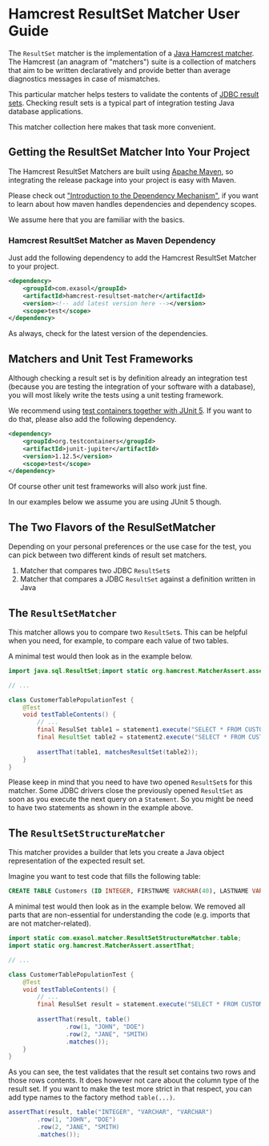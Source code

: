 # Hamcrest ResultSet Matcher User Guide

The `ResultSet` matcher is the implementation of a [Java Hamcrest matcher](JavaHamcrest). The Hamcrest (an anagram of "matchers") suite is a collection of matchers that aim to be written declaratively and provide better than average diagnostics messages in case of mismatches.

This particular matcher helps testers to validate the contents of [JDBC result sets](https://docs.oracle.com/en/java/javase/11/docs/api/java.sql/java/sql/ResultSet.html). Checking result sets is a typical part of integration testing Java database applications.

This matcher collection here makes that task more convenient.

## Getting the ResultSet Matcher Into Your Project

The Hamcrest ResultSet Matchers are built using [Apache Maven](https://maven.apache.org/), so integrating the release package into your project is easy with Maven.

Please check out ["Introduction to the Dependency Mechanism"](http://maven.apache.org/guides/introduction/introduction-to-dependency-mechanism.html), if you want to learn about how maven handles dependencies and dependency scopes.

We assume here that you are familiar with the basics.

### Hamcrest ResultSet Matcher as Maven Dependency

Just add the following dependency to add the Hamcrest ResultSet Matcher to your project.

```xml
<dependency>
    <groupId>com.exasol</groupId>
    <artifactId>hamcrest-resultset-matcher</artifactId>
    <version><!-- add latest version here --></version>
    <scope>test</scope>
</dependency>
```

As always, check for the latest version of the dependencies.

## Matchers and Unit Test Frameworks

Although checking a result set is by definition already an integration test (because you are testing the integration of your software with a database), you will most likely write the tests using a unit testing framework.

We recommend using [test containers together with JUnit 5](https://www.testcontainers.org/test_framework_integration/junit_5/). If you want to do that, please also add the following dependency.

```xml
<dependency>
    <groupId>org.testcontainers</groupId>
    <artifactId>junit-jupiter</artifactId>
    <version>1.12.5</version>
    <scope>test</scope>
</dependency>
```

Of course other unit test frameworks will also work just fine.

In our examples below we assume you are using JUnit 5 though.

## The Two Flavors of the ResulSetMatcher

Depending on your personal preferences or the use case for the test, you can pick between two different kinds of result set matchers.

1. Matcher that compares two JDBC `ResultSet`s
2. Matcher that compares a JDBC `ResultSet` against a definition written in Java

## The `ResultSetMatcher`

This matcher allows you to compare two `ResultSet`s. This can be helpful when you need, for example, to compare each value of two tables.

A minimal test would then look as in the example below.

```java
import java.sql.ResultSet;import static org.hamcrest.MatcherAssert.assertThat;

// ...

class CustomerTablePopulationTest {
    @Test
    void testTableContents() {
        // ...
        final ResulSet table1 = statement1.execute("SELECT * FROM CUSTOMERS");
        final ResultSet table2 = statement2.execute("SELECT * FROM CUSTOMERS2");
        
        assertThat(table1, matchesResultSet(table2));
    } 
}
```

Please keep in mind that you need to have two opened `ResultSet`s for this matcher. 
Some JDBC drivers close the previously opened `ResultSet` as soon as you execute the next query on a `Statement`. 
So you might be need to have two statements as shown in the example above. 

## The `ResultSetStructureMatcher`

This matcher provides a builder that lets you create a Java object representation of the expected result set.

Imagine you want to test code that fills the following table:

```sql
CREATE TABLE Customers (ID INTEGER, FIRSTNAME VARCHAR(40), LASTNAME VARCHAR(40));
```

A minimal test would then look as in the example below. We removed all parts that are non-essential for understanding the code (e.g. imports that are not matcher-related).

```java
import static com.exasol.matcher.ResultSetStructureMatcher.table;
import static org.hamcrest.MatcherAssert.assertThat;

// ...

class CustomerTablePopulationTest {
    @Test
    void testTableContents() {
        // ...
        final ResulSet result = statement.execute("SELECT * FROM CUSTOMERS");
        
        assertThat(result, table()
                .row(1, "JOHN", "DOE")
                .row(2, "JANE", "SMITH)
                .matches());
    } 
}
```

As you can see, the test validates that the result set contains two rows and those rows contents. It does however not care about the column type of the result set. If you want to make the test more strict in that respect, you can add type names to the factory method `table(...)`.

```java
assertThat(result, table("INTEGER", "VARCHAR", "VARCHAR")
        .row(1, "JOHN", "DOE")
        .row(2, "JANE", "SMITH)
        .matches());
```
